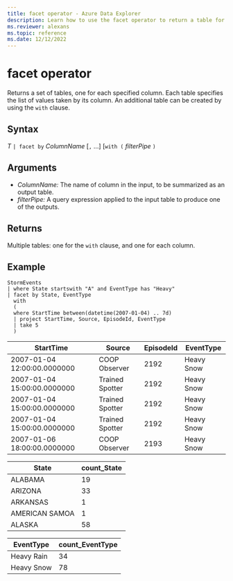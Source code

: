 ```yaml
---
title: facet operator - Azure Data Explorer
description: Learn how to use the facet operator to return a table for each specified column.
ms.reviewer: alexans
ms.topic: reference
ms.date: 12/12/2022
---
```

# facet operator

Returns a set of tables, one for each specified column.
Each table specifies the list of values taken by its column.
An additional table can be created by using the `with` clause.

## Syntax

*T* `| facet by` *ColumnName* [`,` ...] [`with (` *filterPipe* `)`

## Arguments

* *ColumnName:* The name of column in the input, to be summarized as an output table.
* *filterPipe:* A query expression applied to the input table to produce one of the outputs.

## Returns

Multiple tables: one for the `with` clause, and one for each column.

## Example

<!-- csl: https://help.kusto.windows.net/Samples -->
```kusto
StormEvents
| where State startswith "A" and EventType has "Heavy"
| facet by State, EventType
  with 
  (
  where StartTime between(datetime(2007-01-04) .. 7d) 
  | project StartTime, Source, EpisodeId, EventType
  | take 5
  )
```

|StartTime|Source|EpisodeId|EventType|
|---|---|---|---|
|2007-01-04 12:00:00.0000000|COOP Observer|2192|Heavy Snow|
|2007-01-04 15:00:00.0000000|Trained Spotter|2192|Heavy Snow|
|2007-01-04 15:00:00.0000000|Trained Spotter|2192|Heavy Snow|
|2007-01-04 15:00:00.0000000|Trained Spotter|2192|Heavy Snow|
|2007-01-06 18:00:00.0000000|COOP Observer|2193|Heavy Snow|

|State|count_State|
|---|---|
|ALABAMA|19|
|ARIZONA|33|
|ARKANSAS|1|
|AMERICAN SAMOA|1|
|ALASKA|58|

|EventType|count_EventType|
|---|---|
|Heavy Rain|34|
|Heavy Snow|78|
